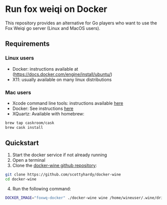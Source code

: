 # Run fox weiqi on Docker

This repository provides an alternative for Go players who want to use the Fox Weiqi go server (Linux and MacOS users).

## Requirements

### Linux users

- Docker: instructions available at (https://docs.docker.com/engine/install/ubuntu/) 
- X11: usually available on many linux distributions

### Mac users

- Xcode command line tools: instructions available [here](https://mac.install.guide/commandlinetools/index.html)
- Docker: See instructions [here](https://docs.docker.com/desktop/install/mac-install/)
- XQuartz: Available with homebrew:

```bash
brew tap caskroom/cask
brew cask install
```

## Quickstart

1) Start the docker service if not already running
2) Open a terminal
3) Clone the [docker-wine github repository](https://github.com/scottyhardy/docker-wine):
```bash
git clone https://github.com/scottyhardy/docker-wine
cd docker-wine
```

4) Run the following command:
```bash
DOCKER_IMAGE="foxwq-docker" ./docker-wine wine /home/wineuser/.wine/drive_c/Program\ Files\ \(x86\)/foxwq/foxwq/foxwq.exe
```


